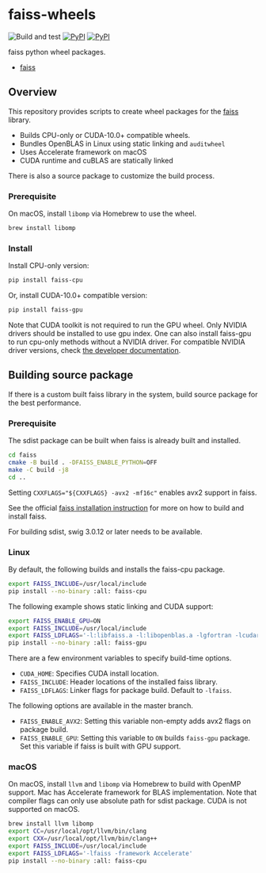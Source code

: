 # faiss-wheels

![Build and test](https://github.com/kyamagu/faiss-wheels/workflows/Build%20and%20test/badge.svg)
[![PyPI](https://img.shields.io/pypi/v/faiss-cpu?label=faiss-cpu)](https://pypi.org/project/faiss-cpu/)
[![PyPI](https://img.shields.io/pypi/v/faiss-gpu?label=faiss-gpu)](https://pypi.org/project/faiss-gpu/)

faiss python wheel packages.

- [faiss](https://github.com/facebookresearch/faiss)

## Overview

This repository provides scripts to create wheel packages for the
[faiss](https://github.com/facebookresearch/faiss) library.

- Builds CPU-only or CUDA-10.0+ compatible wheels.
- Bundles OpenBLAS in Linux using static linking and `auditwheel`
- Uses Accelerate framework on macOS
- CUDA runtime and cuBLAS are statically linked

There is also a source package to customize the build process.

### Prerequisite

On macOS, install `libomp` via Homebrew to use the wheel.

```bash
brew install libomp
```

### Install

Install CPU-only version:

```bash
pip install faiss-cpu
```

Or, install CUDA-10.0+ compatible version:

```bash
pip install faiss-gpu
```

Note that CUDA toolkit is not required to run the GPU wheel. Only NVIDIA drivers
should be installed to use gpu index. One can also install faiss-gpu to run
cpu-only methods without a NVIDIA driver. For compatible NVIDIA driver versions,
check [the developer documentation](https://docs.nvidia.com/deploy/cuda-compatibility/index.html#binary-compatibility__table-toolkit-driver).

## Building source package

If there is a custom built faiss library in the system, build source package for
the best performance.

### Prerequisite

The sdist package can be built when faiss is already built and installed.

```bash
cd faiss
cmake -B build . -DFAISS_ENABLE_PYTHON=OFF
make -C build -j8
cd ..
```

Setting `CXXFLAGS="${CXXFLAGS} -avx2 -mf16c"` enables avx2 support in faiss.

See the official
[faiss installation instruction](https://github.com/facebookresearch/faiss/blob/master/INSTALL.md)
for more on how to build and install faiss.

For building sdist, swig 3.0.12 or later needs to be available.

### Linux

By default, the following builds and installs the faiss-cpu package.

```bash
export FAISS_INCLUDE=/usr/local/include
pip install --no-binary :all: faiss-cpu
```

The following example shows static linking and CUDA support:

```bash
export FAISS_ENABLE_GPU=ON
export FAISS_INCLUDE=/usr/local/include
export FAISS_LDFLAGS='-l:libfaiss.a -l:libopenblas.a -lgfortran -lcudart_static -lcublas_static -lculibos'
pip install --no-binary :all: faiss-gpu
```

There are a few environment variables to specify build-time options.

- `CUDA_HOME`: Specifies CUDA install location.
- `FAISS_INCLUDE`: Header locations of the installed faiss library.
- `FAISS_LDFLAGS`: Linker flags for package build. Default to `-lfaiss`.

The following options are available in the master branch.

- `FAISS_ENABLE_AVX2`: Setting this variable non-empty adds avx2 flags on package
  build.
- `FAISS_ENABLE_GPU`: Setting this variable to `ON` builds `faiss-gpu` package.
  Set this variable if faiss is built with GPU support.

### macOS

On macOS, install `llvm` and `libomp` via Homebrew to build with OpenMP support.
Mac has Accelerate framework for BLAS implementation. Note that compiler flags
can only use absolute path for sdist package. CUDA is not supported on macOS.

```bash
brew install llvm libomp
export CC=/usr/local/opt/llvm/bin/clang
export CXX=/usr/local/opt/llvm/bin/clang++
export FAISS_INCLUDE=/usr/local/include
export FAISS_LDFLAGS='-lfaiss -framework Accelerate'
pip install --no-binary :all: faiss-cpu
```
